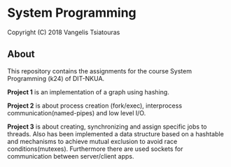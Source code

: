 # System Programming

Copyright (C) 2018 Vangelis Tsiatouras

## About

This repository contains the assignments for the course System Programming (k24) of DIT-NKUA.

__Project 1__ is an implementation of a graph using hashing.

__Project 2__ is about process creation (fork/exec), interprocess communication(named-pipes) and low level I/O.

__Project 3__ is about creating, synchronizing and assign specific jobs to threads. 
Also has been implemented a data structure based on a hashtable and mechanisms to achieve mutual exclusion to avoid race conditions(mutexes). 
Furthermore there are used sockets for communication between server/client apps.

